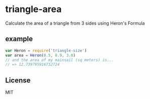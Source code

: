 # triangle-area

Calculate the area of a triangle from 3 sides using Heron's Formula


## example

``` js
var Heron = require('triangle-size')
var area = Heron(8.5, 8.9, 3.0)
// and the area of my mainsail (sq meters) is...
// => 12.739795916732724
```

## License

MIT
